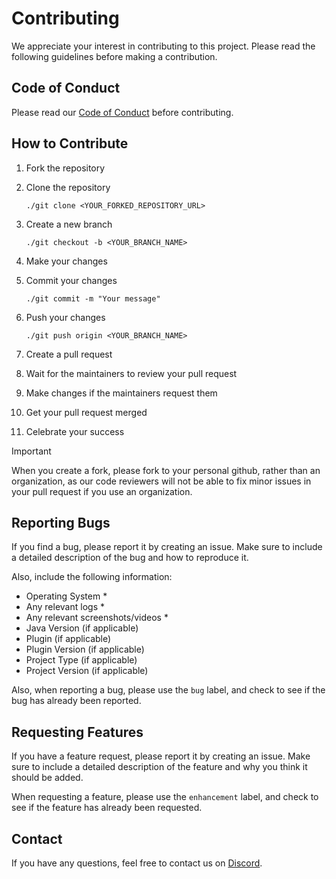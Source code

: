 # Contributing

We appreciate your interest in contributing to this project. Please read the following guidelines before making a
contribution.

## Code of Conduct

Please read our [Code of Conduct](CODE_OF_CONDUCT.md) before contributing.

## How to Contribute

1. Fork the repository
2. Clone the repository

    ```shell
    ./git clone <YOUR_FORKED_REPOSITORY_URL>
    ```

3. Create a new branch

    ```shell
    ./git checkout -b <YOUR_BRANCH_NAME>
    ```

4. Make your changes
5. Commit your changes

    ```shell
    ./git commit -m "Your message"
    ```

6. Push your changes

    ```shell
    ./git push origin <YOUR_BRANCH_NAME>
    ```

7. Create a pull request
8. Wait for the maintainers to review your pull request
9. Make changes if the maintainers request them
10. Get your pull request merged
11. Celebrate your success

> [!IMPORTANT]
> When you create a fork, please fork to your personal github, rather than an organization, as our code reviewers will
> not be able to fix minor issues in your pull request if you use an organization.

## Reporting Bugs

If you find a bug, please report it by creating an issue. Make sure to include a detailed description of the bug and how
to reproduce it.

Also, include the following information:

- Operating System *
- Any relevant logs *
- Any relevant screenshots/videos *
- Java Version (if applicable)
- Plugin (if applicable)
- Plugin Version (if applicable)
- Project Type (if applicable)
- Project Version (if applicable)

Also, when reporting a bug, please use the `bug` label, and check to see if the bug has already been reported.

## Requesting Features

If you have a feature request, please report it by creating an issue. Make sure to include a detailed description of the
feature and why you think it should be added.

When requesting a feature, please use the `enhancement` label, and check to see if the feature has already been
requested.

## Contact

If you have any questions, feel free to contact us on [Discord](https://discord.turtywurty.dev/).
